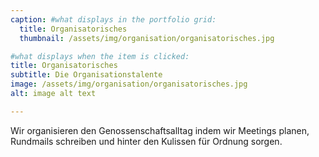 ```yaml
---
caption: #what displays in the portfolio grid:
  title: Organisatorisches
  thumbnail: /assets/img/organisation/organisatorisches.jpg

#what displays when the item is clicked:
title: Organisatorisches
subtitle: Die Organisationstalente
image: /assets/img/organisation/organisatorisches.jpg
alt: image alt text

---
```

Wir organisieren den Genossenschaftsalltag indem wir Meetings planen, Rundmails schreiben und hinter den Kulissen für Ordnung sorgen.
